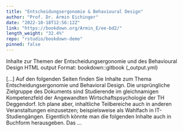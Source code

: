 ```yaml
---
title: "Entscheidungsergonomie & Behavioural Design"
author: "Prof. Dr. Armin Eichinger"
date: "2022-10-18T12:56:12Z"
link: "https://bookdown.org/Armin_E/ee-bd2/"
length_weight: "32.4%"
repo: "rstudio/bookdown-demo"
pinned: false
---
```


<p>Inhalte zur Themen der Entscheidungsergonomie und des Behavioural Design
HTML output Format: bookdown::gitbook (_output.yml)</p> [...] Auf den folgenden Seiten finden Sie Inhalte zum Thema Entscheidungsergonomie und Behavioral Design. Die ursprüngliche Zielgruppe des Dokuments sind Studierende im gleichnamigen Kompetenzfeld der Angewandten Wirtschaftspsychologie der TH Deggendorf. Ich plane aber, inhaltliche Teilbereiche auch in anderen Veranstaltungen einzusetzen; beispielsweise als Wahlfach in IT-Studiengängen. Eigentlich könnte man die folgenden Inhalte auch in Buchform herausgeben. Das  ...
